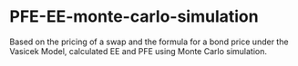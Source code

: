 # PFE-EE-monte-carlo-simulation
Based on the pricing of a swap and the formula for a bond price under the Vasicek Model, calculated EE and PFE using Monte Carlo simulation.
